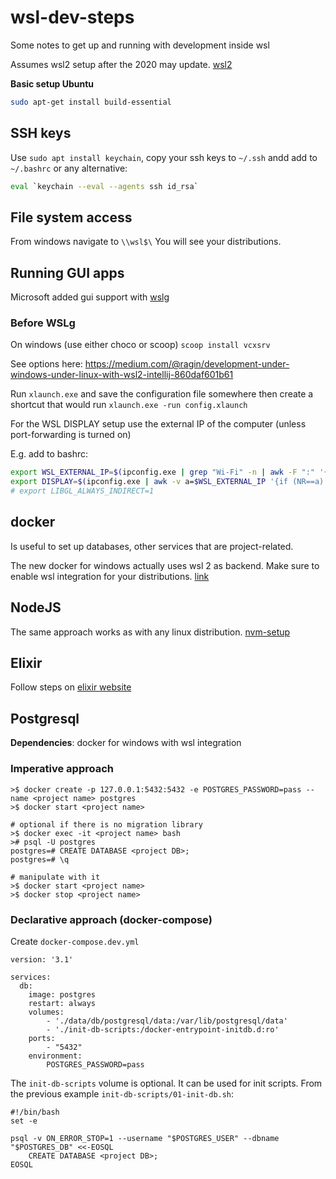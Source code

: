 # wsl-dev-steps
Some notes to get up and running with development inside wsl

Assumes wsl2 setup after the 2020 may update. [wsl2](https://docs.microsoft.com/en-us/windows/wsl/wsl2-index)

**Basic setup Ubuntu**
```bash
sudo apt-get install build-essential
```

## SSH keys

Use `sudo apt install keychain`, copy your ssh keys to `~/.ssh` andd add to `~/.bashrc` or any alternative:
```bash
eval `keychain --eval --agents ssh id_rsa`
```

## File system access

From windows navigate to `\\wsl$\` You will see your distributions.

## Running GUI apps

Microsoft added gui support with [wslg](https://github.com/microsoft/wslg#updating-wsl--wslg)

### Before WSLg
On windows (use either choco or scoop)
`scoop install vcxsrv`

See options here: https://medium.com/@ragin/development-under-windows-under-linux-with-wsl2-intellij-860daf601b61

Run `xlaunch.exe` and save the configuration file somewhere then create a shortcut that would run `xlaunch.exe -run config.xlaunch`

For the WSL DISPLAY setup use the external IP of the computer (unless port-forwarding is turned on)

E.g. add to bashrc:
```bash
export WSL_EXTERNAL_IP=$(ipconfig.exe | grep "Wi-Fi" -n | awk -F ":" '{print $1+4}')
export DISPLAY=$(ipconfig.exe | awk -v a=$WSL_EXTERNAL_IP '{if (NR==a) print $NF":0.0"}' | tr -d "\r")
# export LIBGL_ALWAYS_INDIRECT=1
```

## docker

Is useful to set up databases, other services that are project-related.

The new docker for windows actually uses wsl 2 as backend. Make sure to enable wsl integration for your distributions.
[link](https://code.visualstudio.com/blogs/2020/03/02/docker-in-wsl2)

## NodeJS

The same approach works as with any linux distribution.
[nvm-setup](https://github.com/nvm-sh/nvm#install--update-script)

## Elixir

Follow steps on [elixir website](https://elixir-lang.org/install.html#unix-and-unix-like)

## Postgresql

**Dependencies**: docker for windows with wsl integration

### Imperative approach

```
>$ docker create -p 127.0.0.1:5432:5432 -e POSTGRES_PASSWORD=pass --name <project name> postgres
>$ docker start <project name>

# optional if there is no migration library
>$ docker exec -it <project name> bash
># psql -U postgres
postgres=# CREATE DATABASE <project DB>;
postgres=# \q

# manipulate with it
>$ docker start <project name>
>$ docker stop <project name>
```

### Declarative approach (docker-compose)

Create `docker-compose.dev.yml`
```
version: '3.1'

services:
  db:
    image: postgres
    restart: always
    volumes:
        - './data/db/postgresql/data:/var/lib/postgresql/data'
        - './init-db-scripts:/docker-entrypoint-initdb.d:ro'
    ports:
        - "5432"
    environment:
        POSTGRES_PASSWORD=pass
```
The `init-db-scripts` volume is optional. It can be used for init scripts. From the previous example `init-db-scripts/01-init-db.sh`:
```
#!/bin/bash
set -e

psql -v ON_ERROR_STOP=1 --username "$POSTGRES_USER" --dbname "$POSTGRES_DB" <<-EOSQL
    CREATE DATABASE <project DB>;
EOSQL
```
